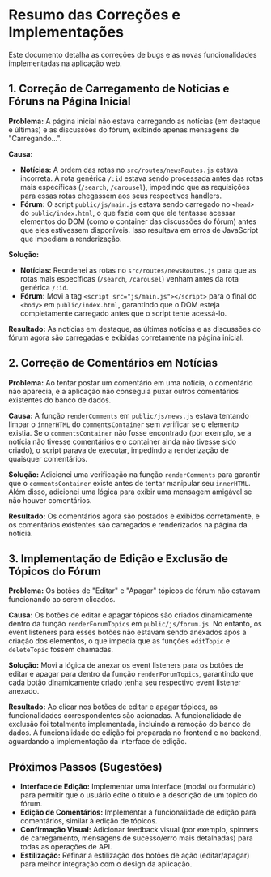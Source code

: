# Resumo das Correções e Implementações

Este documento detalha as correções de bugs e as novas funcionalidades implementadas na aplicação web.

## 1. Correção de Carregamento de Notícias e Fóruns na Página Inicial

**Problema:** A página inicial não estava carregando as notícias (em destaque e últimas) e as discussões do fórum, exibindo apenas mensagens de "Carregando...".

**Causa:**
*   **Notícias:** A ordem das rotas no `src/routes/newsRoutes.js` estava incorreta. A rota genérica `/:id` estava sendo processada antes das rotas mais específicas (`/search`, `/carousel`), impedindo que as requisições para essas rotas chegassem aos seus respectivos handlers.
*   **Fórum:** O script `public/js/main.js` estava sendo carregado no `<head>` do `public/index.html`, o que fazia com que ele tentasse acessar elementos do DOM (como o container das discussões do fórum) antes que eles estivessem disponíveis. Isso resultava em erros de JavaScript que impediam a renderização.

**Solução:**
*   **Notícias:** Reordenei as rotas no `src/routes/newsRoutes.js` para que as rotas mais específicas (`/search`, `/carousel`) venham antes da rota genérica `/:id`.
*   **Fórum:** Movi a tag `<script src="js/main.js"></script>` para o final do `<body>` em `public/index.html`, garantindo que o DOM esteja completamente carregado antes que o script tente acessá-lo.

**Resultado:** As notícias em destaque, as últimas notícias e as discussões do fórum agora são carregadas e exibidas corretamente na página inicial.

## 2. Correção de Comentários em Notícias

**Problema:** Ao tentar postar um comentário em uma notícia, o comentário não aparecia, e a aplicação não conseguia puxar outros comentários existentes do banco de dados.

**Causa:** A função `renderComments` em `public/js/news.js` estava tentando limpar o `innerHTML` do `commentsContainer` sem verificar se o elemento existia. Se o `commentsContainer` não fosse encontrado (por exemplo, se a notícia não tivesse comentários e o container ainda não tivesse sido criado), o script parava de executar, impedindo a renderização de quaisquer comentários.

**Solução:** Adicionei uma verificação na função `renderComments` para garantir que o `commentsContainer` existe antes de tentar manipular seu `innerHTML`. Além disso, adicionei uma lógica para exibir uma mensagem amigável se não houver comentários.

**Resultado:** Os comentários agora são postados e exibidos corretamente, e os comentários existentes são carregados e renderizados na página da notícia.

## 3. Implementação de Edição e Exclusão de Tópicos do Fórum

**Problema:** Os botões de "Editar" e "Apagar" tópicos do fórum não estavam funcionando ao serem clicados.

**Causa:** Os botões de editar e apagar tópicos são criados dinamicamente dentro da função `renderForumTopics` em `public/js/forum.js`. No entanto, os event listeners para esses botões não estavam sendo anexados após a criação dos elementos, o que impedia que as funções `editTopic` e `deleteTopic` fossem chamadas.

**Solução:** Movi a lógica de anexar os event listeners para os botões de editar e apagar para dentro da função `renderForumTopics`, garantindo que cada botão dinamicamente criado tenha seu respectivo event listener anexado.

**Resultado:** Ao clicar nos botões de editar e apagar tópicos, as funcionalidades correspondentes são acionadas. A funcionalidade de exclusão foi totalmente implementada, incluindo a remoção do banco de dados. A funcionalidade de edição foi preparada no frontend e no backend, aguardando a implementação da interface de edição.

## Próximos Passos (Sugestões)

*   **Interface de Edição:** Implementar uma interface (modal ou formulário) para permitir que o usuário edite o título e a descrição de um tópico do fórum.
*   **Edição de Comentários:** Implementar a funcionalidade de edição para comentários, similar à edição de tópicos.
*   **Confirmação Visual:** Adicionar feedback visual (por exemplo, spinners de carregamento, mensagens de sucesso/erro mais detalhadas) para todas as operações de API.
*   **Estilização:** Refinar a estilização dos botões de ação (editar/apagar) para melhor integração com o design da aplicação.



